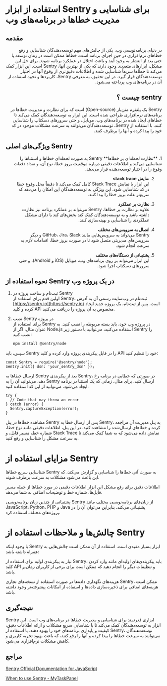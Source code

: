 # استفاده از ابزار Sentry برای شناسایی و مدیریت خطاها در برنامه‌های وب

## مقدمه

<div dir="rtl">
در دنیای برنامه‌نویسی وب، یکی از چالش‌های مهم توسعه‌دهندگان شناسایی و رفع خطاهای نرم‌افزاری در حین اجرای برنامه است. خطاها ممکن است در زمان توسعه یا حتی بعد از انتشار به وجود آیند و باعث اختلال در عملکرد برنامه شوند. برای حل این مشکل، ابزارهای متعددی وجود دارند که یکی از بهترین آنها، Sentry است. این ابزار کمک می‌کند تا خطاها سریعاً شناسایی شده و اطلاعات دقیق‌تری از وقوع آنها در اختیار توسعه‌دهندگان قرار گیرد. در این تحقیق، به معرفی Sentry، کاربردها و نحوه استفاده از آن در برنامه‌های وب پرداخته می‌شود.
</div>

<h2 dir="rtl">sentry چیست ؟</h2>

<div dir="rtl">
Sentry یک پلتفرم متن‌باز (Open-source) است که برای نظارت و مدیریت خطاها در برنامه‌های نرم‌افزاری طراحی شده است. این ابزار به توسعه‌دهندگان کمک می‌کند تا خطاهای ایجاد شده در برنامه‌های وب، موبایل، و حتی سرورهای دسکتاپ را شناسایی کنند. با استفاده از Sentry، توسعه‌دهندگان می‌توانند به سرعت مشکلات موجود در کد خود را پیدا کرده و آنها را برطرف کنند.
</div>


## ویژگی‌های اصلی Sentry
<div dir="rtl">
1. **نظارت لحظه‌ای بر خطاها**  
   Sentry به صورت لحظه‌ای خطاها و استثناها را شناسایی می‌کند و اطلاعات دقیقی درباره موقعیت بروز خطا، نوع آن، و تعداد دفعات وقوع را در اختیار توسعه‌دهنده قرار می‌دهد.

2. **نمایش stack trace**  
   این ابزار با نمایش Stack Trace کامل کمک می‌کند تا دقیقاً محل وقوع خطا در کد شناسایی شود. این ویژگی به توسعه‌دهندگان این امکان را می‌دهد که سریع‌تر علت بروز خطا را پیدا کنند.

3. **نظارت بر عملکرد**  
   علاوه بر نظارت بر خطاها، Sentry می‌تواند بر عملکرد برنامه نیز نظارت داشته باشد و به توسعه‌دهندگان کمک کند بخش‌های کند یا دارای مشکل عملکردی را شناسایی و بهینه‌سازی کنند.

4. **اتصال به سرویس‌های مختلف**  
   Sentry می‌تواند به سرویس‌هایی مانند GitHub، Jira، Slack و دیگر سرویس‌های مدیریتی متصل شود تا در صورت بروز خطا، اقدامات لازم به سرعت انجام شود.

5. **پشتیبانی از دستگاه‌های مختلف**  
   این ابزار می‌تواند بر روی برنامه‌های وب، موبایل (iOS و Android)، و حتی سرورهای دسکتاپ اجرا شود.
</div>


## نحوه استفاده از Sentry در یک پروژه وب

1. ثبت‌نام و ساخت پروژه در Sentry  
   اولین قدم برای استفاده از Sentry، ثبت‌نام در وب‌سایت رسمی آن به آدرس [https://sentry.io](https://sentry.io) است. پس از ثبت‌نام، یک پروژه جدید ایجاد کرده و کلید API مخصوص به آن پروژه را دریافت می‌کنید.

2. نصب Sentry در پروژه  
   برای استفاده از Sentry در پروژه وب خود، باید بسته مربوطه را نصب کنید. به عنوان مثال، اگر از Node.js استفاده می‌کنید، می‌توانید با دستور زیر Sentry را نصب کنید:

   ```bash
   npm install @sentry/node
سپس، باید Sentry را در فایل پیکربندی پروژه وارد کرده و کلید API خود را تنظیم کنید:
```JS
const Sentry = require('@sentry/node');
Sentry.init({ dsn: 'your_sentry_dsn' });
```

ارسال خطاها به Sentry
بعد از پیکربندی Sentry، در صورتی که خطایی در برنامه رخ دهد، می‌توانید آن را به Sentry ارسال کنید. برای مثال، زمانی که یک استثنا در برنامه ایجاد می‌شود، می‌توانید از این کد استفاده کنید:
```JS
try {
  // Code that may throw an error
} catch (error) {
  Sentry.captureException(error);
}
```



مشاهده خطاها در پنل Sentry
پس از ارسال خطا به Sentry، به پنل مدیریت آن مراجعه کرده و خطاهای ارسال‌شده را مشاهده کنید. در این پنل، اطلاعات دقیقی مانند نوع خطا، شماره خط، مسیر فایل، و Stack Trace نمایش داده می‌شود که به شما کمک می‌کند تا به سرعت مشکل را شناسایی و رفع کنید.

# مزایای استفاده از Sentry

شناسایی سریع خطاها
Sentry به صورت آنی خطاها را شناسایی و گزارش می‌کند، که این باعث می‌شود مشکلات به سرعت برطرف شوند.

اطلاعات دقیق برای رفع مشکل
این ابزار اطلاعات دقیقی در مورد خطاها از جمله مسیر فایل‌ها، شماره خط و توضیحات اضافی به شما می‌دهد.

پشتیبانی از چندین زبان برنامه‌نویسی
Sentry از زبان‌های برنامه‌نویسی مختلف مانند JavaScript، Python، PHP و Java پشتیبانی می‌کند، بنابراین می‌توان آن را در پروژه‌های مختلف استفاده کرد.

# چالش‌ها و ملاحظات استفاده از Sentry

با وجود اینکه Sentry ابزار بسیار مفیدی است، استفاده از آن ممکن است چالش‌هایی به همراه داشته باشد:

نیاز به پیکربندی اولیه
برای استفاده از Sentry، باید پیکربندی‌های اولیه‌ای مانند وارد کردن کلید API و تنظیمات دیگر را انجام دهید که ممکن است برای برخی از کاربران زمان‌بر باشد.

هزینه‌های نگهداری داده‌ها
در صورت استفاده از نسخه‌های تجاری Sentry، ممکن است هزینه‌های اضافی برای ذخیره‌سازی داده‌ها و استفاده از امکانات پیشرفته‌تر وجود داشته باشد.

## نتیجه‌گیری

Sentry ابزاری قدرتمند برای شناسایی و مدیریت خطاها در برنامه‌های وب است. این ابزار به توسعه‌دهندگان کمک می‌کند تا با شناسایی سریع مشکلات و ارائه اطلاعات دقیق، کیفیت و پایداری برنامه‌های خود را بهبود دهند. با استفاده از Sentry، توسعه‌دهندگان می‌توانند به سرعت خطاها را پیدا کرده و آنها را رفع کنند، که باعث بهبود تجربه کاربری و کاهش مشکلات نرم‌افزاری می‌شود.

## مراجع

[Sentry Official Documentation for JavaScript](https://docs.sentry.io/platforms/javascript/)

[When to use Sentry - MyTaskPanel](https://www.mytaskpanel.com/when-to-use-sentry/#:~:text=Sentry%20is%20an%20open%2Dsource,visualize%20and%20analyze%20these%20issues.)


